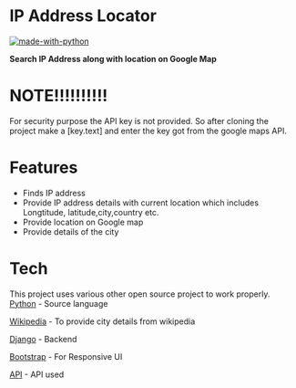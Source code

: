 # IP Address Locator

[![made-with-python](https://img.shields.io/badge/Made%20with-Python-1f425f.svg)](https://www.python.org/)



**Search IP Address along with location on Google Map**

# NOTE!!!!!!!!!!
For security purpose the API key is not provided. So after cloning the project make a [key.text] and enter the key got from the google maps API.

# Features
- Finds IP address 
- Provide IP address details with current location which includes Longtitude, latitude,city,country etc.
- Provide location on Google map
- Provide details of the city 

# Tech

 This project uses various other open source project to work properly.
 [Python](https://www.python.org) - Source language
 
 [Wikipedia](https://pypi.org/project/wikipedia/) - To provide city details from wikipedia 
 
 [Django](https://www.djangoproject.com/)   - Backend
 
 [Bootstrap](https://getbootstrap.com/)     - For Responsive UI

 [API](https://ipapi.co/) - API used